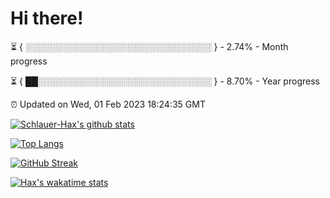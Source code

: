 # Hi there!

⏳ { ░░░░░░░░░░░░░░░░░░░░░░░░░░░░░░ } - 2.74% - Month progress

⏳ { ██░░░░░░░░░░░░░░░░░░░░░░░░░░░░ } - 8.70% - Year progress

⏰ Updated on Wed, 01 Feb 2023 18:24:35 GMT


[![Schlauer-Hax's github stats](https://github-readme-stats.vercel.app/api?username=Schlauer-Hax&show_icons=true&theme=dark&count_private=true)](https://github.com/Schlauer-Hax)


[![Top Langs](https://github-readme-stats.vercel.app/api/top-langs/?username=Schlauer-Hax&layout=compact&theme=dark)](https://github.com/Schlauer-Hax?tab=repositories)

[![GitHub Streak](https://streak-stats.demolab.com?user=Schlauer-Hax&theme=dark)](https://git.io/streak-stats)

[![Hax's wakatime stats](https://github-readme-stats.vercel.app/api/wakatime?username=Hax&theme=dark)](https://wakatime.com/@Hax)

